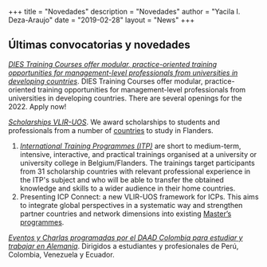 +++
title = "Novedades"
description = "Novedades"
author = "Yacila I. Deza-Araujo"
date = "2019-02-28"
layout = "News"
+++

## &Uacute;ltimas convocatorias y novedades

[*DIES Training Courses offer modular, practice-oriented training opportunities for management-level professionals from universities in developing countries*](https://www.daad.de/en/information-services-for-higher-education-institutions/further-information-on-daad-programmes/dies-training-courses/). DIES Training Courses offer modular, practice-oriented training opportunities for management-level professionals from universities in developing countries. There are several openings for the 2022. Apply now!

[*Scholarships  VLIR-UOS*](https://www.vliruos.be/en/scholarships/6). We award scholarships to students and professionals from a number of [countries](https://www.vliruos.be/en/countries/96) to study in Flanders. 
1. [*International Training Programmes (ITP)*](https://www.vliruos.be/en/scholarships/scholarships_in_flanders/scholarships_for_trainings_(itp)/11) are short to medium-term, intensive, interactive, and practical trainings organised at a university or university college in Belgium/Flanders. The trainings target participants from 31 scholarship countries with relevant professional experience in the ITP's subject and who will be able to transfer the obtained knowledge and skills to a wider audience in their home countries.
2. Presenting ICP Connect: a new VLIR-UOS framework for ICPs. This aims to integrate global perspectives in a systematic way and strengthen partner countries and network dimensions into existing [Master’s programmes](https://www.vliruos.be/en/ongoing_calls/1523).

[*Eventos y Charlas programadas por el DAAD Colombia para estudiar y trabajar en Alemania*](https://www.daad.co/es/quienes-somos/eventos-y-charlas-programadas/). Dirigidos a estudiantes y profesionales de Per&uacute;, Colombia, Venezuela y Ecuador.

















